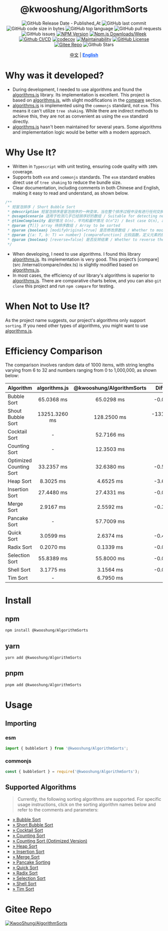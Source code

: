<div align="center">

# @kwooshung/AlgorithmSorts

![GitHub Release Date - Published_At](https://img.shields.io/github/release-date/kwooshung/AlgorithmSorts?labelColor=272e3b&color=00b42A&logo=github)
![GitHub last commit](https://img.shields.io/github/last-commit/kwooshung/AlgorithmSorts?labelColor=272e3b&color=165dff)
![GitHub code size in bytes](https://img.shields.io/github/languages/code-size/kwooshung/AlgorithmSorts?labelColor=272e3b&color=165dff)
![GitHub top language](https://img.shields.io/github/languages/top/kwooshung/AlgorithmSorts?labelColor=272e3b&color=165dff)
![GitHub pull requests](https://img.shields.io/github/issues-pr/kwooshung/AlgorithmSorts?labelColor=272e3b&color=165dff)
![GitHub issues](https://img.shields.io/github/issues/kwooshung/AlgorithmSorts?labelColor=272e3b&color=165dff)
[![NPM Version](https://img.shields.io/npm/v/@kwooshung/algorithm-sorts?labelColor=272e3b&color=165dff)](https://www.npmjs.com/package/@kwooshung/algorithm-sorts)
[![Npm.js Downloads/Week](https://img.shields.io/npm/dw/@kwooshung/algorithm-sorts?labelColor=272e3b&labelColor=272e3b&color=165dff&logo=npm)](https://www.npmjs.com/package/@kwooshung/algorithm-sorts)
[![Github CI/CD](https://github.com/kwooshung/AlgorithmSorts/actions/workflows/ci.yml/badge.svg)](https://github.com/kwooshung/AlgorithmSorts/actions/)
[![codecov](https://codecov.io/gh/kwooshung/AlgorithmSorts/graph/badge.svg?token=VVZJE7H0KD)](https://codecov.io/gh/kwooshung/AlgorithmSorts)
[![Maintainability](https://api.codeclimate.com/v1/badges/325d0881b1ca19165d35/maintainability)](https://codeclimate.com/github/kwooshung/AlgorithmSorts/maintainability/)
[![GitHub License](https://img.shields.io/github/license/kwooshung/AlgorithmSorts?labelColor=272e3b&color=165dff)](LICENSE)
[![Gitee Repo](https://img.shields.io/badge/gitee-algorithm--sorts-165dff?logo=gitee)](https://gitee.com/kwooshung/AlgorithmSorts/)
![Github Stars](https://img.shields.io/github/stars/kwooshung/AlgorithmSorts?labelColor=272e3b&color=165dff)

<p align="center">
    <a href="README.zh-CN.md">中文</a> | 
    <a href="README.md" style="font-weight:700;color:#165dff;text-decoration:underline;">English</a>
</p>
</div>

# Why was it developed?

- During development, I needed to use algorithms and found the [algorithms.js](https://github.com/felipernb/algorithms.js) library. Its implementation is excellent. This project is based on [algorithms.js](https://github.com/felipernb/algorithms.js), with slight modifications in the [compare](src/internal/compare/index.ts) section.
- [algorithms.js](https://github.com/felipernb/algorithms.js) is implemented using the `commonjs` standard, not `esm`. This means it can't utilize `tree shaking`. While there are indirect methods to achieve this, they are not as convenient as using the `esm` standard directly.
- [algorithms.js](https://github.com/felipernb/algorithms.js) hasn't been maintained for several years. Some algorithms and implementation logic would be better with a modern approach.

# Why Use It?

- Written in `Typescript` with unit testing, ensuring code quality with `100%` coverage.
- Supports both `esm` and `commonjs` standards. The `esm` standard enables direct use of `tree shaking` to reduce the bundle size.
- Clear documentation, including comments in both Chinese and English, making it easy to read and understand, as shown below.

```ts
/**
 * 短冒泡排序 / Short Bubble Sort
 * @description 短冒泡排序是冒泡排序的一种变体，当在整个排序过程中没有进行任何交换时，该算法会提前停止 / Short bubble sort is a variation of bubble sort that stops early if no swaps are made during the entire sorting process
 * @usageScenario 适用于检测几乎已经排序好的数组 / Suitable for detecting nearly sorted arrays
 * @timeComplexity 最好情况 O(n)，平均和最坏情况 O(n^2) / Best case O(n), average and worst case O(n^2)
 * @param {T[]} array 待排序数组 / Array to be sorted
 * @param {boolean} [modifyOriginal=true] 是否修改原数组 / Whether to modify the original array
 * @param {(a: T, b: T) => number} [compareFunction] 比较函数，定义元素的排序方式 / Comparison function, defines the sorting order of elements
 * @param {boolean} [reverse=false] 是否反转结果 / Whether to reverse the result
 */
```

- When developing, I need to use algorithms. I found this library [algorithms.js](https://github.com/felipernb/algorithms.js). Its implementation is very good. This project’s [compare](src /internal/compare/index.ts) is slightly modified based on [algorithms.js](https://github.com/felipernb/algorithms.js).
- In most cases, the efficiency of our library's algorithms is superior to [algorithms.js](https://github.com/felipernb/algorithms.js). There are comparative charts below, and you can also `git clone` this project and run `npm compare` for testing.

# When Not to Use It?

As the project name suggests, our project's algorithms only support `sorting`. If you need other types of algorithms, you might want to use [algorithms.js](https://github.com/felipernb/algorithms.js).

# Efficiency Comparison

The comparison involves random data of 1000 items, with string lengths varying from 6 to 32 and numbers ranging from 0 to 1,000,000, as shown below:

| Algorithm               | algorithms.js | @kwooshung/AlgorithmSorts |   Difference   |
| :---------------------- | :-----------: | :-----------------------: | :------------: |
| Bubble Sort             |  65.0368 ms   |        65.0298 ms         |   -0.0070 ms   |
| Shout Bubble Sort       | 13251.3260 ms |        128.2500 ms        | -13123.0760 ms |
| Cocktail Sort           |       -       |        52.7166 ms         |       -        |
| Counting Sort           |       -       |        12.3503 ms         |       -        |
| Optimized Counting Sort |  33.2357 ms   |        32.6380 ms         |   -0.5977 ms   |
| Heap Sort               |   8.3025 ms   |         4.6525 ms         |   -3.6500 ms   |
| Insertion Sort          |  27.4480 ms   |        27.4331 ms         |   -0.0149 ms   |
| Merge Sort              |   2.9167 ms   |         2.5592 ms         |   -0.3575 ms   |
| Pancake Sort            |       -       |        57.7009 ms         |      0 ms      |
| Quick Sort              |   3.0599 ms   |         2.6374 ms         |   -0.4225 ms   |
| Radix Sort              |   0.2070 ms   |         0.1339 ms         |   -0.0731 ms   |
| Selection Sort          |  55.8389 ms   |        55.8000 ms         |   -0.0389 ms   |
| Shell Sort              |   3.1775 ms   |         3.1564 ms         |   -0.0211 ms   |
| Tim Sort                |       -       |         6.7950 ms         |       -        |

# Install

## npm

```bash
npm install @kwooshung/AlgorithmSorts
```

## yarn

```bash
yarn add @kwooshung/AlgorithmSorts
```

## pnpm

```bash
pnpm add @kwooshung/AlgorithmSorts
```

# Usage

## Importing

### esm

```ts
import { bubbleSort } from '@kwooshung/AlgorithmSorts';
```

### commonjs

```ts
const { bubbleSort } = require('@kwooshung/AlgorithmSorts');
```

## Supported Algorithms

> Currently, the following sorting algorithms are supported. For specific usage instructions, click on the sorting algorithm names below and refer to the comments and parameters:

- [&raquo; Bubble Sort](src/sorts/bubble/index.ts)
- [&raquo; Short Bubble Sort](src/sorts/bubble/short/index.ts)
- [&raquo; Cocktail Sort](src/sorts/cocktail/index.ts)
- [&raquo; Counting Sort](src/sorts/counting/index.ts)
- [&raquo; Counting Sort (Optimized Version)](src/sorts/counting/optimized/index.ts)
- [&raquo; Heap Sort](src/sorts/heap/index.ts)
- [&raquo; Insertion Sort](src/sorts/insertion/index.ts)
- [&raquo; Merge Sort](src/sorts/merge/index.ts)
- [&raquo; Pancake Sorting](src/sorts/pancake/index.ts)
- [&raquo; Quick Sort](src/sorts/quick/index.ts)
- [&raquo; Radix Sort](src/sorts/radix/index.ts)
- [&raquo; Selection Sort](src/sorts/selection/index.ts)
- [&raquo; Shell Sort](src/sorts/shell/index.ts)
- [&raquo; Tim Sort](src/sorts/tim/index.ts)

# Gitee Repo

[![KwooShung/AlgorithmSorts](https://gitee.com/kwooshung/AlgorithmSorts/widgets/widget_card.svg?colors=ffffff,1e252b,323d47,455059,d7deea,99a0ae)](https://gitee.com/kwooshung/AlgorithmSorts)
